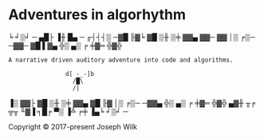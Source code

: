 # Adventures in algorhythm

╘ ╛▒╛ ─ ▄█├ ▐╫ █▄ ─ ╓┤┤┤▒ ─▓█ ╟▓╘ ▓█ ▒╫ ▒╪ ▓▓▄ ▓▓─ ▓▓ │▒ ╒▒─ ─▓▓─ ▓█ ▌▓▄ ╬▒ ▄▒ ╒ ╪▓═ ╬▓╬

```
A narrative driven auditory adventure into code and algorithms.

                d[ -_-]b
                  /█\
                  /|
```  
    
▐▒ ▓▓├ ▓█ ▒╫ ▒╪ ▓▓▄ ▓█ ╟▓ │▒ ╒▒─ ─▓▓▄ ╬▒ ▄▒ ╒ ╪▓═ ╬▓╬ ▄▓╫ ╥╒ ╦╥ ╙▓▐ ╕█╒ ▀▒ ▐╩ ╒╪ ▐▄╘ ╛▒╛ ─ 


Copyright © 2017-present Joseph Wilk
